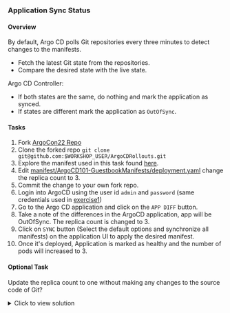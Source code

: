 ### Application Sync Status

#### Overview

By default, Argo CD polls Git repositories every three minutes to detect changes to the manifests.
- Fetch the latest Git state from the repositories.
- Compare the desired state with the live state.

Argo CD Controller:
- If both states are the same, do nothing and mark the application as synced.
- If states are different mark the application as `OutOfSync`.

#### Tasks

1. Fork [ArgoCon22 Repo](https://github.com/argocon22Workshop/ArgoCDRollouts)
1. Clone the forked repo `git clone git@github.com:$WORKSHOP_USER/ArgoCDRollouts.git`
1. Explore the manifest used in this task found [here](https://github.com/argocon22Workshop/ArgoCDRollouts/tree/main/manifests/ArgoCD101-GuestbookManifests).
1. Edit [manifest/ArgoCD101-GuestbookManifests/deployment.yaml](https://github.com/argocon22Workshop/ArgoCDRollouts/blob/main/manifests/ArgoCD101-GuestbookManifests/deployment.yaml) change the replica count to 3.
1. Commit the change to your own fork repo.
1. Login into ArgoCD using the user id `admin` and `password` (same credentials used in [exercise1][1])
1. Go to the Argo CD application and  click on the `APP DIFF` button.
1. Take a note of the differences in the ArgoCD application, app will be OutOfSync. The replica count is changed to 3.
1. Click on  `SYNC` button (Select the default options and synchronize all manifests) on the  application UI to apply the desired manifest.
1. Once it's deployed, Application is marked as healthy and the number of pods will increased to 3.

#### Optional Task

Update the replica count to one without making any changes to the source code of Git?

<details>
<summary>Click to view solution</summary>
    1. In the ArgoCD UI, click on `deploy` resource. Edit the `live manifest` and set the replica count to one and save it.   \
    2. A total of 2 pods will terminate and the application will be marked out of sync.  \
</details>

[1]: exercise1.md
